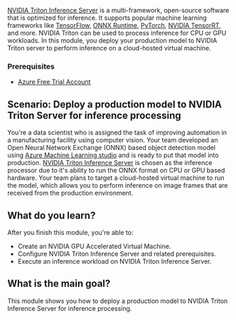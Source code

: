 [NVIDIA Triton Inference Server](https://developer.nvidia.com/nvidia-triton-inference-server) is a multi-framework, open-source software that is optimized for inference. It supports popular machine learning frameworks like [TensorFlow](https://www.tensorflow.org/), [ONNX Runtime](https://onnxruntime.ai/), [PyTorch](https://pytorch.org/), [NVIDIA TensorRT](https://developer.nvidia.com/tensorrt), and more. NVIDIA Triton can be used to process inference for CPU or GPU workloads. In this module, you deploy your production model to NVIDIA Triton server to perform inference on a cloud-hosted virtual machine.

### Prerequisites

- [Azure Free Trial Account](https://azure.microsoft.com/free/)

## Scenario: Deploy a production model to NVIDIA Triton Server for inference processing

You're a data scientist who is assigned the task of improving automation in a manufacturing facility using computer vision. Your team developed an Open Neural Network Exchange (ONNX) based object detection model using [Azure Machine Learning studio](https://ml.azure.com/) and is ready to put that model into production. [NVIDIA Triton Inference Server](https://developer.nvidia.com/nvidia-triton-inference-server) is chosen as the inference processor due to it's ability to run the ONNX format on CPU or GPU based hardware. Your team plans to target a cloud-hosted virtual machine to run the model, which allows you to perform inference on image frames that are received from the production environment.

## What do you learn?

After you finish this module, you're able to:

- Create an NVIDIA GPU Accelerated Virtual Machine.
- Configure NVIDIA Triton Inference Server and related prerequisites.
- Execute an inference workload on NVIDIA Triton Inference Server.

## What is the main goal?

This module shows you how to deploy a production model to NVIDIA Triton Inference Server for inference processing.